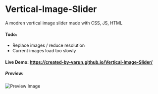 # Vertical-Image-Slider
A modren vertical image slider made with CSS, JS, HTML  
#### Todo:
- Replace images / reduce resolution
- Current images load too slowly  
#### Live Demo: https://created-by-varun.github.io/Vertical-Image-Slider/
##### Preview:
![Preview Image](preview.gif)
